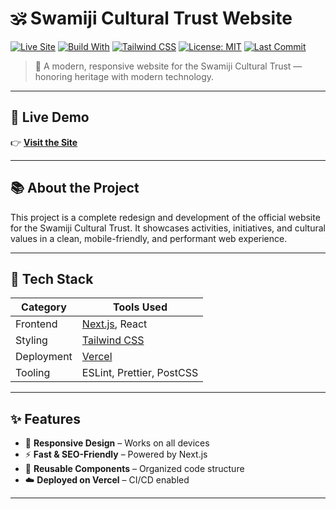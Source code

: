 # 🕉️ Swamiji Cultural Trust Website

[![Live Site](https://img.shields.io/badge/Live-Vercel-000?logo=vercel&logoColor=white)](https://swamijitrust.vercel.app)
[![Build With](https://img.shields.io/badge/Built%20With-Next.js-blue?logo=next.js)](https://nextjs.org/)
[![Tailwind CSS](https://img.shields.io/badge/Styled%20With-Tailwind%20CSS-38bdf8?logo=tailwindcss&logoColor=white)](https://tailwindcss.com/)
[![License: MIT](https://img.shields.io/badge/license-MIT-yellow.svg)](LICENSE)
[![Last Commit](https://img.shields.io/github/last-commit/arghadwip23/swamijitrust)](https://github.com/arghadwip23/swamijitrust/commits/main)

> 🌟 A modern, responsive website for the Swamiji Cultural Trust — honoring heritage with modern technology.

---

## 🔗 Live Demo

👉 **[Visit the Site](https://swamijitrust.vercel.app)**

---

## 📚 About the Project

This project is a complete redesign and development of the official website for the Swamiji Cultural Trust. It showcases activities, initiatives, and cultural values in a clean, mobile-friendly, and performant web experience.

---

## 🚀 Tech Stack

| Category       | Tools Used                             |
|----------------|----------------------------------------|
| Frontend       | [Next.js](https://nextjs.org/), React |
| Styling        | [Tailwind CSS](https://tailwindcss.com/) |
| Deployment     | [Vercel](https://vercel.com)           |
| Tooling        | ESLint, Prettier, PostCSS              |

---

## ✨ Features

- 📱 **Responsive Design** – Works on all devices
- ⚡ **Fast & SEO-Friendly** – Powered by Next.js
- 🧩 **Reusable Components** – Organized code structure
- ☁️ **Deployed on Vercel** – CI/CD enabled

---
